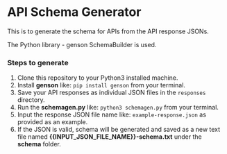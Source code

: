 # API Schema Generator
This is to generate the schema for APIs from the API response JSONs.

The Python library - genson SchemaBuilder is used. 


### Steps to generate
1. Clone this repository to your Python3 installed machine.
2. Install **genson** like: ```pip install genson``` from your terminal.
3. Save your API responses as individual JSON files in the `responses` directory.
4. Run the **schemagen.py** like: ```python3 schemagen.py``` from your terminal.
5. Input the response JSON file name like: ```example-response.json``` as provided as an example.
6. If the JSON is valid, schema will be generated and saved as a new text file named **{{INPUT_JSON_FILE_NAME}}-schema.txt** under the **schema** folder.
